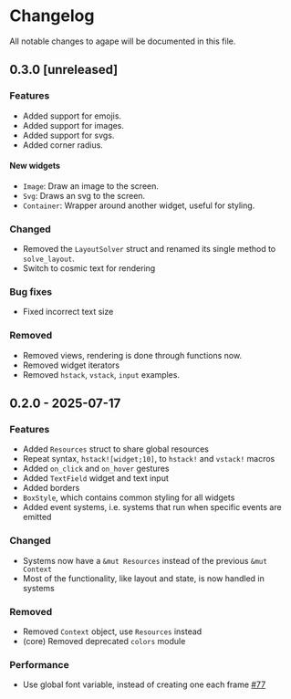 # Changelog

All notable changes to agape will be documented in this file.

## 0.3.0 [unreleased]

### Features

- Added support for emojis.
- Added support for images.
- Added support for svgs.
- Added corner radius.

#### New widgets

- `Image`: Draw an image to the screen.
- `Svg`: Draws an svg to the screen.
- `Container`: Wrapper around another widget, useful for styling.

### Changed

- Removed the `LayoutSolver` struct and renamed its single method to `solve_layout`.
- Switch to cosmic text for rendering

### Bug fixes

- Fixed incorrect text size

### Removed

- Removed views, rendering is done through functions now.
- Removed widget iterators
- Removed `hstack`, `vstack`, `input` examples.

## 0.2.0 - 2025-07-17

### Features

- Added `Resources` struct to share global resources
- Repeat syntax, `hstack![widget;10]`, to `hstack!` and `vstack!` macros
- Added `on_click` and `on_hover` gestures
- Added `TextField` widget and text input
- Added borders
- `BoxStyle`, which contains common styling for all widgets
- Added event systems, i.e. systems that run when specific events are emitted

### Changed

- Systems now have a `&mut Resources` instead of the previous `&mut Context`
- Most of the functionality, like layout and state, is now handled in systems

### Removed

- Removed `Context` object, use `Resources` instead
- (core) Removed deprecated `colors` module

### Performance

- Use global font variable, instead of creating one each frame [#77](https://github.com/snubwoody/agape-rs/pull/77)
